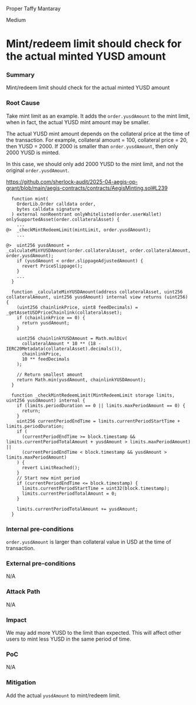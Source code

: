 Proper Taffy Mantaray

Medium

# Mint/redeem limit should check for the actual minted YUSD amount


### Summary

Mint/redeem limit should check for the actual minted YUSD amount

### Root Cause

Take mint limit as an example. It adds the `order.yusdAmount` to the mint limit, when in fact, the actual YUSD mint amount may be smaller.

The actual YUSD mint amount depends on the collateral price at the time of the transaction. For example, collateral amount = 100, collateral price = 20, then YUSD = 2000. If 2000 is smaller than `order.yusdAmount`, then only 2000 YUSD is minted.

In this case, we should only add 2000 YUSD to the mint limit, and not the original `order.yusdAmount`.

https://github.com/sherlock-audit/2025-04-aegis-op-grant/blob/main/aegis-contracts/contracts/AegisMinting.sol#L239

```solidity
  function mint(
    OrderLib.Order calldata order,
    bytes calldata signature
  ) external nonReentrant onlyWhitelisted(order.userWallet) onlySupportedAsset(order.collateralAsset) {
    ...
@>  _checkMintRedeemLimit(mintLimit, order.yusdAmount);
    ...

@>  uint256 yusdAmount = _calculateMinYUSDAmount(order.collateralAsset, order.collateralAmount, order.yusdAmount);
    if (yusdAmount < order.slippageAdjustedAmount) {
      revert PriceSlippage();
    }
    ...
  }

  function _calculateMinYUSDAmount(address collateralAsset, uint256 collateralAmount, uint256 yusdAmount) internal view returns (uint256) {
    (uint256 chainlinkPrice, uint8 feedDecimals) = _getAssetUSDPriceChainlink(collateralAsset);
    if (chainlinkPrice == 0) {
      return yusdAmount;
    }

    uint256 chainlinkYUSDAmount = Math.mulDiv(
      collateralAmount * 10 ** (18 - IERC20Metadata(collateralAsset).decimals()),
      chainlinkPrice,
      10 ** feedDecimals
    );

    // Return smallest amount
    return Math.min(yusdAmount, chainlinkYUSDAmount);
  }

  function _checkMintRedeemLimit(MintRedeemLimit storage limits, uint256 yusdAmount) internal {
    if (limits.periodDuration == 0 || limits.maxPeriodAmount == 0) {
      return;
    }
    uint256 currentPeriodEndTime = limits.currentPeriodStartTime + limits.periodDuration;
    if (
      (currentPeriodEndTime >= block.timestamp && limits.currentPeriodTotalAmount + yusdAmount > limits.maxPeriodAmount) ||
      (currentPeriodEndTime < block.timestamp && yusdAmount > limits.maxPeriodAmount)
    ) {
      revert LimitReached();
    }
    // Start new mint period
    if (currentPeriodEndTime <= block.timestamp) {
      limits.currentPeriodStartTime = uint32(block.timestamp);
      limits.currentPeriodTotalAmount = 0;
    }

    limits.currentPeriodTotalAmount += yusdAmount;
  }

```

### Internal pre-conditions

`order.yusdAmount` is larger than collateral value in USD at the time of transaction.

### External pre-conditions

N/A

### Attack Path

N/A

### Impact

We may add more YUSD to the limit than expected. This will affect other users to mint less YUSD in the same period of time.

### PoC

N/A

### Mitigation

Add the actual `yusdAmount` to mint/redeem limit.